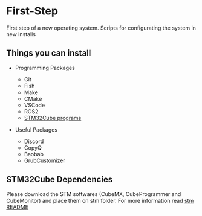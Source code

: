 # First-Step
First step of a new operating system. Scripts for configurating the system in new installs

## Things you can install

* Programming Packages
    * Git
    * Fish
    * Make
    * CMake
    * VSCode
    * ROS2
    * [STM32Cube programs](https://www.st.com/en/development-tools/stm32-software-development-tools.html) 

* Useful Packages
    * Discord
    * CopyQ
    * Baobab
    * GrubCustomizer

## STM32Cube Dependencies
Please download the STM softwares (CubeMX, CubeProgrammer and CubeMonitor) and place them on stm folder. For more information read [stm README](stm/README.md)